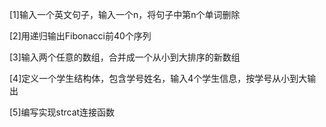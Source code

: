 [1]输入一个英文句子，输入一个n，将句子中第n个单词删除

[2]用递归输出Fibonacci前40个序列

[3]输入两个任意的数组，合并成一个从小到大排序的新数组

[4]定义一个学生结构体，包含学号姓名，输入4个学生信息，按学号从小到大输出

[5]编写实现strcat连接函数
